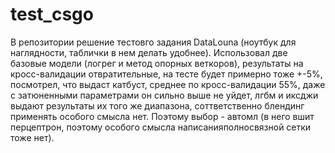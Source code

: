# test_csgo

В репозитории решение тестовго задания DataLouna (ноутбук для наглядности, таблички в нем делать удобнее). Использовал две базовые модели (логрег и метод опорных веткоров), результаты на кросс-валидации отвратительные, на тесте будет примерно тоже +-5%, посмотрел, что выдаст катбуст, среднее по кросс-валидации 55%, даже с затюненными параметрами он сильно выше не уйдет, лгбм и иксджи выдают результаты их того же диапазона, соттветственно блендинг применять особого смысла нет. Поэтому выбор - автомл (в него вшит перцептрон, поэтому особого смысла написанияполносвязной сетки тоже нет). 
